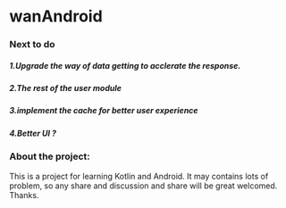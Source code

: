 # wanAndroid

### Next to do
##### 1.Upgrade the way of data getting to acclerate the response.
##### 2.The rest of the user module
##### 3.implement the cache for better user experience
##### 4.Better UI ?

### About the project:
This is a project for learning Kotlin and Android. It may contains lots of problem, so any share and discussion and share will be great welcomed. Thanks.
